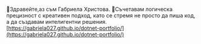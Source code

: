 📝Здравейте,аз съм Габриела Христова.
🧠Съчетавам логическа прецизност с креативен подход, като се стремя не просто да пиша код, а да създавам интелигентни решения. 
[https://gabriela027.github.io/dotnet-portfolio/](https://gabriela027.github.io/dotnet-portfolio/)

